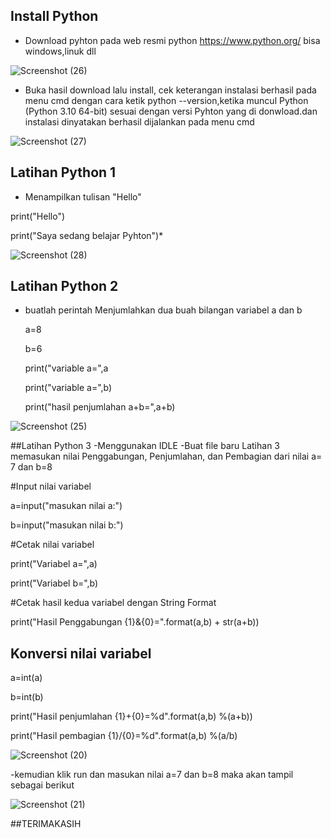 ## Install Python
- Download pyhton pada web resmi python https://www.python.org/ bisa windows,linuk dll

![Screenshot (26)](https://user-images.githubusercontent.com/115714443/198031748-179c344b-82d2-4bd8-a80c-2008c1c3cbf2.png)

- Buka hasil download lalu install, 
  cek keterangan instalasi berhasil pada menu cmd dengan cara ketik python --version,ketika muncul Python (Python 3.10 64-bit) sesuai dengan versi Pyhton yang di       donwload.dan instalasi dinyatakan berhasil dijalankan pada menu cmd
  
 ![Screenshot (27)](https://user-images.githubusercontent.com/115714443/198032741-0dd6ddf5-0770-47bd-a179-6d0e50fbfdd0.png)
 
## Latihan Python 1
 - Menampilkan tulisan "Hello" 
 
 print("Hello")
 
 print("Saya sedang belajar Pyhton")*

![Screenshot (28)](https://user-images.githubusercontent.com/115714443/198034386-dfa92b13-0745-499b-bbfe-75349a01bc8d.png)

## Latihan Python 2
- buatlah perintah Menjumlahkan dua buah bilangan variabel a dan b
 
  a=8
  
  b=6
  
  print("variable a=",a
  
  print("variable a=",b)
  
  print("hasil penjumlahan a+b=",a+b)

![Screenshot (25)](https://user-images.githubusercontent.com/115714443/198036566-caa1e433-5e53-4bb4-9e8f-514b74438cab.png)

##Latihan Python 3
-Menggunakan IDLE
-Buat file baru Latihan 3 memasukan nilai Penggabungan, Penjumlahan, dan Pembagian dari nilai a= 7 dan b=8

#Input nilai variabel

a=input("masukan nilai a:")

b=input("masukan nilai b:")

#Cetak nilai variabel

print("Variabel a=",a)

print("Variabel b=",b)

#Cetak hasil kedua variabel dengan String Format 

print("Hasil Penggabungan {1}&{0}=".format(a,b) + str(a+b))

## Konversi nilai variabel

a=int(a)

b=int(b)

print("Hasil penjumlahan {1}+{0}=%d".format(a,b) %(a+b))

print("Hasil pembagian {1}/{0}=%d".format(a,b) %(a/b)

![Screenshot (20)](https://user-images.githubusercontent.com/115714443/198038690-9045ad48-7d72-4878-891c-8b5b2bd7aded.png)

-kemudian klik run dan masukan nilai a=7 dan b=8 maka akan tampil sebagai berikut 

![Screenshot (21)](https://user-images.githubusercontent.com/115714443/198038524-9d41722d-6742-47e4-add7-fc83a8f78ada.png)

##TERIMAKASIH
